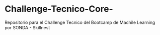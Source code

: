 # Challenge-Tecnico-Core-
Repositorio para el Challenge Tecnico del Bootcamp de Machile Learning por SONDA - Skillnest
